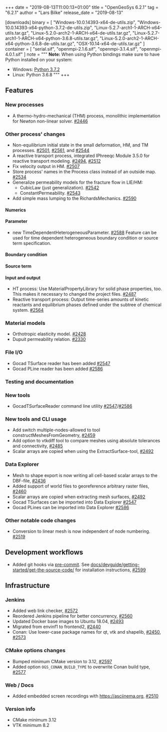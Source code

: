 +++
date = "2019-08-13T11:00:13+01:00"
title = "OpenGeoSys 6.2.1"
tag = "6.2.1"
author = "Lars Bilke"
release_date = "2019-08-13"

[downloads]
binary = [
    "Windows-10.0.14393-x64-de-utils.zip",
    "Windows-10.0.14393-x64-python-3.7.2-de-utils.zip",
    "Linux-5.2.7-arch1-1-ARCH-x64-utils.tar.gz",
    "Linux-5.2.0-arch2-1-ARCH-x64-de-utils.tar.gz",
    "Linux-5.2.7-arch1-1-ARCH-x64-python-3.6.8-utils.tar.gz",
    "Linux-5.2.0-arch2-1-ARCH-x64-python-3.6.8-de-utils.tar.gz",
    "OSX-10.14-x64-de-utils.tar.gz"
]
container = [
    "serial.sif",
    "openmpi-2.1.6.sif",
    "openmpi-3.1.4.sif",
    "openmpi-4.0.1.sif"
]
note = """
**Note:** When using Python bindings make sure to have Python installed on your system:

- Windows: [Python 3.7.2](https://www.python.org/ftp/python/3.7.2/python-3.7.2-amd64-webinstall.exe)
- Linux: Python 3.6.8
"""
+++

## Features

### New processes

- A thermo-hydro-mechanical (THM) process, monolithic implementation for Newton non-linear solver. [#2446](https://github.com/ufz/ogs/pull/2446)

### Other process' changes
- Non-equilibrium initial state in the small deformation, HM, and TM processes. [#2501](https://github.com/ufz/ogs/pull/2501), [#2561](https://github.com/ufz/ogs/pull/2561), and [#2544](https://github.com/ufz/ogs/pull/2544)
- A reactive transport process, integrated IPhreeqc Module 3.5.0 for reactive transport modeling. [#2494](https://github.com/ufz/ogs/pull/2494), [#2512](https://github.com/ufz/ogs/pull/2512)
- Fix velocity output in HM. [#2507](https://github.com/ufz/ogs/pull/2507)
- Store process' names in the Process class instead of an outside map. [#2534](https://github.com/ufz/ogs/pull/2534)
- Generalize permeability models for the fracture flow in LIE/HM:
  - CubicLaw (just generalization). [#2542](https://github.com/ufz/ogs/pull/2542)
  - ConstantPermeability. [#2543](https://github.com/ufz/ogs/pull/2543)
- Add simple mass lumping to the RichardsMechanics. [#2590](https://github.com/ufz/ogs/pull/2590)

#### Numerics

#### Parameter
- new TimeDependentHeterogeneousParameter. [#2588](https://github.com/ufz/ogs/pull/2588)
  Feature can be used for time dependent heterogeneous boundary condition or source term specification.

#### Boundary condition

#### Source term

#### Input and output
- HT process: Use MaterialPropertyLibrary for solid phase properties, too. This makes it necessary to changed the project files. [#2487](https://github.com/ufz/ogs/pull/2487)
- Reactive transport process: Output time-series amounts of kinetic reactants and equilibrium phases defined under the subtree of chemical system. [#2564](https://github.com/ufz/ogs/pull/2564)

### Material models

- Orthotropic elasticity model. [#2428](https://github.com/ufz/ogs/pull/2428)
- Dupuit permeability relation. [#2330](https://github.com/ufz/ogs/pull/2330)

### File I/O

* Gocad TSurface reader has been added [#2547](https://github.com/ufz/ogs/pull/2547)
* Gocad PLine reader has been added [#2586](https://github.com/ufz/ogs/pull/2586)

### Testing and documentation

### New tools

* GocadTSurfaceReader command line utility [#2547](https://github.com/ufz/ogs/pull/2547)/[#2586](https://github.com/ufz/ogs/pull/2586)

### New tools and CLI usage

* Add switch multiple-nodes-allowed to tool constructMeshesFromGeometry, [#2459](https://github.com/ufz/ogs/pull/2459)
* Add option to vtkdiff tool to compare meshes using absolute tolerances and connectivity, [#2485](https://github.com/ufz/ogs/pull/2485)
* Scalar arrays are copied when using the ExtractSurface-tool, [#2492](https://github.com/ufz/ogs/pull/2492)

### Data Explorer

* Mesh to shape export is now writing all cell-based scalar arrays to the DBF-file, [#2436](https://github.com/ufz/ogs/pull/2436)
* Added support of world files to georeference arbitrary raster files, [#2460](https://github.com/ufz/ogs/pull/2460)
* Scalar arrays are copied when extracting mesh surfaces, [#2492](https://github.com/ufz/ogs/pull/2492)
* Gocad TSurfaces can be imported into Data Explorer [#2547](https://github.com/ufz/ogs/pull/2547)
* Gocad PLines can be imported into Data Explorer [#2586](https://github.com/ufz/ogs/pull/2586)

### Other notable code changes

 * Conversion to linear mesh is now independent of node numbering. [#2519](https://github.com/ufz/ogs/pull/2519)

## Development workflows

- Added git hooks via [pre-commit](https://pre-commit.com/). See [docs/devguide/getting-started/get-the-source-code/](https://www.opengeosys.org/docs/devguide/getting-started/get-the-source-code/) for installation instructions, [#2599](https://github.com/ufz/ogs/pull/2599)

## Infrastructure

### Jenkins

- Added web link checker, [#2572](https://github.com/ufz/ogs/pull/2572)
- Reordered Jenkins pipeline for better concurrency, [#2560](https://github.com/ufz/ogs/pull/2560)
- Updated Docker base images to Ubuntu 18.04, [#2493](https://github.com/ufz/ogs/pull/2493)
- Migrated from envinf1 to frontend2, [#2440](https://github.com/ufz/ogs/pull/2440)
- Conan: Use lower-case package names for qt, vtk and shapelib, [#2450](https://github.com/ufz/ogs/pull/2450), [#2573](https://github.com/ufz/ogs/pull/2573)

### CMake options changes

- Bumped minimum CMake version to 3.12, [#2597](https://github.com/ufz/ogs/pull/2597)
- Added option `OGS_CONAN_BUILD_TYPE` to overwrite Conan build type, [#2577](https://github.com/ufz/ogs/pull/2577)

### Web / Docs

- Added embedded screen recordings with https://asciinema.org, [#2510](https://github.com/ufz/ogs/pull/2510)

### Version info

- CMake minimum 3.12
- VTK minimum 8.2
